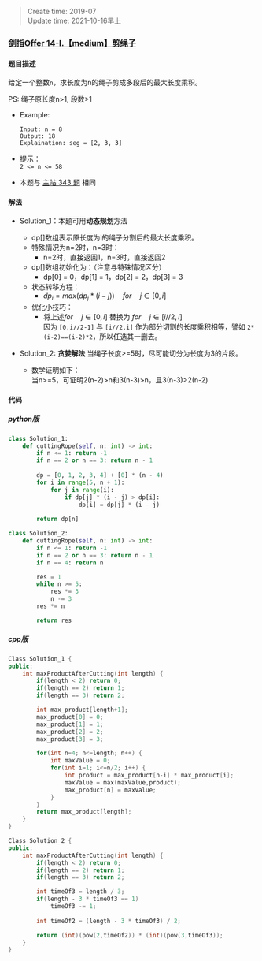 > Create time: 2019-07  
> Update time: 2021-10-16早上

### [剑指Offer 14-I.【medium】剪绳子](https://leetcode-cn.com/problems/jian-sheng-zi-lcof/)
#### 题目描述
给定一个整数`n`，求长度为n的绳子剪成多段后的最大长度乘积。

PS: 绳子原长度n>1, 段数>1
- Example:
    ```
    Input: n = 8
    Output: 18
    Explaination: seg = [2, 3, 3]
    ```  
- 提示：  
    `2 <= n <= 58`

- 本题与 [主站 343 题](https://leetcode-cn.com/problems/integer-break/) 相同

#### 解法
- Solution_1：本题可用**动态规划**方法  
  - dp[]数组表示原长度为i的绳子分割后的最大长度乘积。 
  - 特殊情况为n=2时，n=3时：
    - n=2时，直接返回1，n=3时，直接返回2
  - dp[]数组初始化为：（注意与特殊情况区分）
    - dp[0] = 0，dp[1] = 1，dp[2] = 2，dp[3] = 3
  - 状态转移方程：  
    - $dp_i=max(dp_j*(i-j)) \quad for \quad j\in[0, i]$   
  - 优化小技巧：  
    - 将上述$for \quad j\in[0, i]$ 替换为 $for \quad j\in[i//2, i]$  
    因为 `[0,i//2-1]` 与 `[i//2,i]` 作为部分切割的长度乘积相等，譬如 `2*(i-2)==(i-2)*2`，所以任选其一删去。

- Solution_2: **贪婪解法** 当绳子长度>=5时，尽可能切分为长度为3的片段。  
  - 数学证明如下：  
    当n>=5，可证明2(n-2)>n和3(n-3)>n，且3(n-3)>2(n-2)

#### 代码
##### python版
```python
class Solution_1:
    def cuttingRope(self, n: int) -> int:
        if n <= 1: return -1
        if n == 2 or n == 3: return n - 1
 
        dp = [0, 1, 2, 3, 4] + [0] * (n - 4)
        for i in range(5, n + 1):
            for j in range(i):
                if dp[j] * (i - j) > dp[i]:
                    dp[i] = dp[j] * (i - j)
        
        return dp[n]
```

```python
class Solution_2:
    def cuttingRope(self, n: int) -> int:
        if n <= 1: return -1
        if n == 2 or n == 3: return n - 1
        if n == 4: return n

        res = 1
        while n >= 5:
            res *= 3
            n -= 3
        res *= n

        return res
```

##### cpp版
```cpp
Class Solution_1 {
public:
    int maxProductAfterCutting(int length) {
        if(length < 2) return 0;
        if(length == 2) return 1;
        if(length == 3) return 2;

        int max_product[length+1];
        max_product[0] = 0;
        max_product[1] = 1;
        max_product[2] = 2;
        max_product[3] = 3;

        for(int n=4; n<=length; n++) {
            int maxValue = 0;
            for(int i=1; i<=n/2; i++) {
                int product = max_product[n-i] * max_product[i];
                maxValue = max(maxValue,product);
                max_product[n] = maxValue;
            }
        }
        return max_product[length];
    }
}
```

```cpp
Class Solution_2 {
public:
    int maxProductAfterCutting(int length) {
        if(length < 2) return 0;
        if(length == 2) return 1;
        if(length == 3) return 2;

        int timeOf3 = length / 3;
        if(length - 3 * timeOf3 == 1)
            timeOf3 -= 1;
            
        int timeOf2 = (length - 3 * timeOf3) / 2;

        return (int)(pow(2,timeOf2)) * (int)(pow(3,timeOf3));
    }
}
```